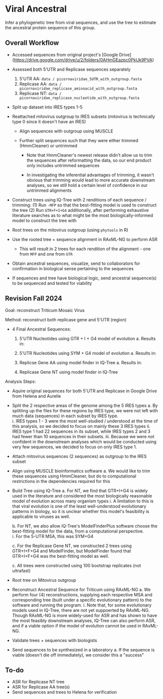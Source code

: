 # Viral Ancestral
Infer a phylogenetic tree from viral sequences, and use the tree to estimate the ancestral protein sequence of this group.

## Overall Workflow 

- Accessed sequences from original project's [Google Drive] (https://drive.google.com/drive/u/2/folders/0AHmGEazpc0PkUk9PVA) 

- Assessed both 5'UTR and Replicase sequences separately 
  1. 5'UTR AA: `data / picornaviridae_5UTR_with_outgroup.fasta`
  2. Replicase AA: `data / picornaviridae_replicase_aminoacid_with_outgroup.fasta`
  3. Replicase NT: `data / picornaviridae_replicase_nucleotide_with_outgroup.fasta`

- Split up dataset into IRES types 1-5

- Reattached mitovirus outgroup to IRES subsets (mitovirus is technically type 0 since it doesn't have an IRES)

  - Align sequences with outgroup using MUSCLE
  
  - Further split sequences such that they were either trimmed (HmmCleaner) or untrimmed 
  
    - Note that HmmCleaner's newest release didn't allow us to trim the sequences after reformatting the data, so our end product only includes untrimmed sequences 
    
    - In investigating the inferential advantages of trimming, it wasn't obvious that trimming would lead to more accurate downstream analyses, so we still hold a certain level of confidence in our untrimmed alignments 
    
- Construct trees using IQ-Tree with 2 renditions of each sequence / trimming: 
  (1) Run `-MFP` so that the best-fitting model is used to construct the tree 
  (2) Run `GTR+F+I+G4` additionally, after performing exhaustive literature searches as to what might be the most biologically-informed model to construct the tree with 
  
- Root trees on the mitovirus outgroup (using `phytools` in R)

- Use the rooted tree + sequence alignment in RAxML-NG to perform ASR 

  - This will result in 2 trees for each rendition of the alignment - one from `MFP` and one from `GTR`
  
- Obtain ancestral sequences, visualize, send to collaborators for confirmation in biological sense pertaining to the sequences 

- If sequences and tree have biological logic, send ancestral sequence(s) to be sequenced and tested for viability 

## Revision Fall 2024 

Goal: reconstruct Triticum Mosaic Virus 

Method: reconstruct both replicase gene and 5'UTR (region)

  - 4 Final Ancestral Sequences:
  
    1. 5'UTR Nucleotides using GTR + I + G4 model of evolution
      a. Results in: 
       
    2. 5'UTR Nucleotides using SYM + G4 model of evolution 
      a. Results in: 
      
    3. Replicse Gene AA using model finder in IQ-Tree 
      a. Results in: 
      
    4. Replicase Gene NT using model finder in IQ-Tree
    
Analysis Steps: 

  - Aquire original sequences for both 5'UTR and Replicase in Google Drive from Helena and Aurelie 
  
  - Split the 2 respective areas of the genome among the 5 IRES types 
    a. By splitting up the files for these regions by IRES type, we were not left with much data (sequences) in each subset by IRES type.  
      i. IRES types 1 - 3 were the most well-studied / understood at the time of this analysis, so we decided to focus on mainly these 3 IRES types
      ii. IRES type 1 had 22 sequences in its subset, while IRES types 2 and 3 had fewer than 10 sequences in their subsets.
      iii. Because we were not confident in the downstream analyses which would be conducted using very few sequences, we decided to focus on only IRES type 1.  
      
  - Attach mitovirus sequences (2 sequences) as outgroup to the IRES subset
    
  - Align using MUSCLE bioinformatics software 
    a. We would like to trim these sequences using HmmCleaner, but do to computational restrictions in the dependencies required for this 
    
  - Build Tree using IQ-Tree
    a. For NT, we find that GTR+I+G4 is widely used in the literature and considered the most biologically reasonable model of evolution across many organism types 
      i. A limitation to this is that viral evolution is one of the least well-understood evolutionary patterns in biology, so it is unclear whether this model's feasibility is applicable to viruses as well. 
      
    b. For NT, we also allow IQ-Tree's ModelFinderPlus software choose the best-fitting model for the data, from a computational perspective.  
      i. For the 5-UTR MSA, this was SYM+G4 
      
    c. For the Replicase Gene NT, we constructed 2 trees using GTR+I+F+G4 and ModelFinder, but ModelFinder found that GTR+I+F+G4 was the best-fitting model as well.  
    
    c. All trees were constructed using 100 bootstrap replicates (not ultrafast)
      
  - Root tree on Mitovirus outgroup     
      
  - Reconstruct Ancestral Sequence for Triticum using RAxML-NG
    a. We perform four (4) reconstructions, supplying each respective MSA and corresponding tree (built under a specific evolutionary pattern) to the software and running the program.
      i. Note that, for some evolutionary models used in IQ-Tree, there are not yet suppoerted by RAxML-NG.  Though RAxML-NG is more widely-used for ASR and has shown to have the most feasibly downstream analyses, IQ-Tree can also perform ASR, and if a viable option if the model of evolution cannot be used in RAxML-NG.  
      
  - Validate trees + sequences with biologists
  
  - Send sequences to be synthesized in a laboratory 
    a. If the sequence is viable (doesn't die off immediately), we consider this a "success"
    
    
## To-do
- ASR for Replicase NT tree
- ASR for Replicase AA tree(s)
- Send sequences and trees to Helena for verification   
  
  
  
  
  




